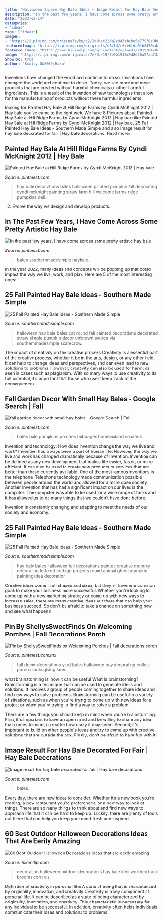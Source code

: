 ```yaml
---
title: "Halloween Square Hay Bale Ideas ~ Image Result For Hay Bale Decorated For Fair"
description: "In the past few years, i have come across some pretty artistic hay bale"
date: "2023-01-14"
categories:
- "ideas"
tags: ["ideas"]
images:
- "https://i.pinimg.com/originals/be/c2/2d/bec22da2e943ebcbe5e77978e0b808b9.jpg"
featuredImage: "https://i.pinimg.com/originals/e6/fd/c0/e6fdc0fb8d70cda6607e34d2a1d11e26.png"
featured_image: "https://www.hikendip.com/wp-content/uploads/2019/04/Bale-of-Hay-decoration.jpg"
image: "https://i.pinimg.com/originals/7e/9b/19/7e9b1916c9d8d76a97aa7331cf315077.jpg"
ShowToc: true
author: "Scotty O&#039;Hara"
---
```



Inventions have changed the world and continue to do so.
Inventions have changed the world and continue to do so. Today, we see more and more products that are created without harmful chemicals or other harmful ingredients. This is a result of the invention of new technologies that allow for the manufacturing of products without these harmful ingredients.

	

		
looking for Painted Hay Bale at Hill Ridge Farms by Cyndi McKnight 2012 | Hay bale you've came to the right web. We have 8 Pictures about Painted Hay Bale at Hill Ridge Farms by Cyndi McKnight 2012 | Hay bale like Painted Hay Bale at Hill Ridge Farms by Cyndi McKnight 2012 | Hay bale, 25 Fall Painted Hay Bale Ideas - Southern Made Simple and also Image result for hay bale decorated for fair | Hay bale decorations. Read more:
		
    
## Painted Hay Bale At Hill Ridge Farms By Cyndi McKnight 2012 | Hay Bale

<img loading=lazy src="https://i.pinimg.com/originals/65/42/74/654274ec0659ca4e103f4c80f1945ca1.jpg" onerror="this.onerror=null;this.src='https://tse3.mm.bing.net/th?id=OIP.GNUVDQqmpPw4pZ800YaG5wHaJ4&amp;pid=15.1';" alt="Painted Hay Bale at Hill Ridge Farms by Cyndi McKnight 2012 | Hay bale">

_Source: pinterest.com_

>hay bale decorations bales halloween painted pumpkin fall decorating cyndi mcknight painting straw farm hill welcome farms ridge pumpkins deli. 

	

2. Evolve the way we design and develop products.

    
## In The Past Few Years, I Have Come Across Some Pretty Artistic Hay Bale

<img loading=lazy src="https://i.pinimg.com/originals/af/c5/32/afc532f2f7e0e644555867f259240ac6.jpg" onerror="this.onerror=null;this.src='https://tse1.mm.bing.net/th?id=OIP.xwiP_6Xwuwl8ZICJQjUcqgHaLH&amp;pid=15.1';" alt="In the past few years, I have come across some pretty artistic hay bale">

_Source: pinterest.com_

>bales southernmadesimple haybale. 

	

In the year 2022, many ideas and concepts will be popping up that could impact the way we live, work, and play. Here are 5 of the most interesting ones:

    
## 25 Fall Painted Hay Bale Ideas - Southern Made Simple

<img loading=lazy src="https://www.southernmadesimple.com/wp-content/uploads/2017/08/f57366b66d2653169de363b4ed340b7c.jpg" onerror="this.onerror=null;this.src='https://tse2.mm.bing.net/th?id=OIP.9XNmtm0mUxad42O07TQLfAHaJ4&amp;pid=15.1';" alt="25 Fall Painted Hay Bale Ideas - Southern Made Simple">

_Source: southernmadesimple.com_

>halloween hay bale bales cat round fall painted decorations decorated straw simple pumpkin decor unknown source via southernmadesimple scarecrow. 

	

The impact of creativity on the creative process
Creativity is a essential part of the creative process, whether it be in the arts, design, or any other field. It can help to change ideas and perspectives, and can even lead to new solutions to problems. However, creativity can also be used for harm, as seen in cases such as plagiarism. With so many ways to use creativity to its full potential, it’s important that those who use it keep track of the consequences.

    
## Fall Garden Decor With Small Hay Bales - Google Search | Fall

<img loading=lazy src="https://i.pinimg.com/originals/e6/fd/c0/e6fdc0fb8d70cda6607e34d2a1d11e26.png" onerror="this.onerror=null;this.src='https://tse1.mm.bing.net/th?id=OIP.zoMIV9Yr-b10HhzlyvNiuAHaJ4&amp;pid=15.1';" alt="fall garden decor with small hay bales - Google Search | Fall">

_Source: pinterest.com_

>bales bale pumpkins porches hubpages homevialand sonaeuk. 

	

Invention and technology: How does invention change the way we live and work?
Invention has always been a part of human life. However, the way we live and work has changed dramatically because of Invention. Invention can be defined as any new development that makes life easier, faster, or more efficient. It can also be used to create new products or services that are better than those currently available.
One of the most famous inventions is the telephone. Telephone technology made communication possible between people around the world and allowed for a more open society. Another invention that has had a significant impact on our lives is the computer. The computer was able to be used for a wide range of tasks and it has allowed us to do many things that we couldn’t have done before.

Invention is constantly changing and adapting to meet the needs of our society and economy.

    
## 25 Fall Painted Hay Bale Ideas - Southern Made Simple

<img loading=lazy src="http://www.southernmadesimple.com/wp-content/uploads/2017/08/Hay_Bale_Halloween_1.jpg" onerror="this.onerror=null;this.src='https://tse3.mm.bing.net/th?id=OIP.G8xNSJN71ao_6LEgbX_MAgHaKI&amp;pid=15.1';" alt="25 Fall Painted Hay Bale Ideas - Southern Made Simple">

_Source: southernmadesimple.com_

>hay bale bales halloween fall decorations painted creative mummy decorating lettered cottage projects round animal ghost pumpkin painting idea decoration. 

	

Creative ideas come in all shapes and sizes, but they all have one common goal: to make your business more successful. Whether you're looking to come up with a new marketing strategy or come up with new ways to increase sales, there are many creative ideas out there that can help your business succeed. So don't be afraid to take a chance on something new and see what happens!

    
## Pin By ShellysSweetFinds On Welcoming Porches | Fall Decorations Porch

<img loading=lazy src="https://i.pinimg.com/originals/be/c2/2d/bec22da2e943ebcbe5e77978e0b808b9.jpg" onerror="this.onerror=null;this.src='https://tse4.mm.bing.net/th?id=OIP.LrWSm1An7ccvweBHQzup0wHaLI&amp;pid=15.1';" alt="Pin by ShellysSweetFinds on Welcoming Porches | Fall decorations porch">

_Source: pinterest.com.mx_

>fall decor decorations yard bales halloween hay decorating collect porch thanksgiving later. 

	

what brainstorming is, how it can be useful
What is brainstorming?
Brainstorming is a technique that can be used to generate ideas and solutions. It involves a group of people coming together to share ideas and find new ways to solve problems. Brainstorming can be useful in a variety of situations, such as when you're trying to come up with new ideas for a project or when you're trying to find a way to solve a problem.

There are a few things you should keep in mind when you're brainstorming. First, it's important to have an open mind and be willing to share any idea that comes to mind, no matter how crazy it may seem. Second, it's important to build on other people's ideas and try to come up with creative solutions that are outside the box. Finally, don't be afraid to have fun with it!

    
## Image Result For Hay Bale Decorated For Fair | Hay Bale Decorations

<img loading=lazy src="https://i.pinimg.com/originals/7e/9b/19/7e9b1916c9d8d76a97aa7331cf315077.jpg" onerror="this.onerror=null;this.src='https://tse2.mm.bing.net/th?id=OIP.iYc8MwKGROpbrsVvDrQSSwHaLH&amp;pid=15.1';" alt="Image result for hay bale decorated for fair | Hay bale decorations">

_Source: pinterest.com_

>bales. 

	

Every day, there are new ideas to consider. Whether it’s a new book you’re reading, a new restaurant you’re preferences, or a new way to look at things. There are so many things to think about and find new ways to approach life that it can be hard to keep up. Luckily, there are plenty of tools out there that can help you keep your mind fresh and inspired.

    
## 60 Best Outdoor Halloween Decorations Ideas That Are Eerily Amazing

<img loading=lazy src="https://www.hikendip.com/wp-content/uploads/2019/04/Bale-of-Hay-decoration.jpg" onerror="this.onerror=null;this.src='https://tse3.mm.bing.net/th?id=OIP.c7lKNnupZFwgCVPRn6zENgHaLI&amp;pid=15.1';" alt="60 Best Outdoor Halloween Decorations ideas that are eerily amazing">

_Source: hikendip.com_

>decoration halloween outdoor decorations hay bale kleinworthco husk brooms corn via. 

	

Definition of creativity in personal life: A state of being that is characterized by originality, innovation, and creativity
Creativity is a key component of personal life. It can be described as a state of being characterized by originality, innovation, and creativity. This characteristic is necessary for any individual to be successful. In addition, creativity often helps individuals communicate their ideas and solutions to problems.


